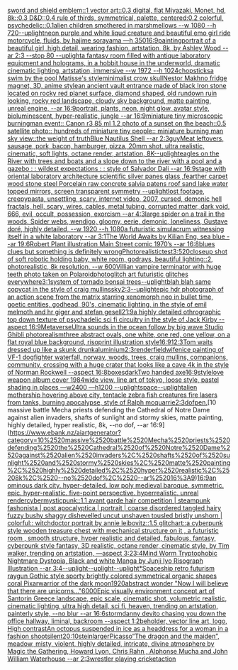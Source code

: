 [sword and shield emblem::1 vector art::0.3 digital, flat Miyazaki, Monet, hd, 8k::0.3 D&D::0.4 rule of thirds, symmetrical, palette, centered:0.2 colorful, psychedelic::0.1](https://www.ebank.nz/aiartgenerator?category=sword%2520and%2520shield%2520emblem%3A%3A1%2520vector%2520art%3A%3A0.3%2520digital%2C%2520flat%2520Miyazaki%2C%2520Monet%2C%2520hd%2C%25208k%3A%3A0.3%2520D%26D%3A%3A0.4%2520rule%2520of%2520thirds%2C%2520symmetrical%2C%2520palette%2C%2520centered%3A0.2%2520colorful%2C%2520psychedelic%3A%3A0.1)[alien children smothered in marshmellows --w 1080 --h 720](https://www.ebank.nz/aiartgenerator?category=alien%2520children%2520smothered%2520in%2520marshmellows%2520--w%25201080%2520--h%2520720)[--uplight](https://www.ebank.nz/aiartgenerator?category=--uplight)[neon purple and white liqud creature and beautiful emo girl ride motorcycle, fluids, by hajime sorayama —h 350](https://www.ebank.nz/aiartgenerator?category=neon%2520purple%2520and%2520white%2520liqud%2520creature%2520and%2520beautiful%2520emo%2520girl%2520ride%2520motorcycle%2C%2520fluids%2C%2520by%2520hajime%2520sorayama%2520%E2%80%94h%2520350)[16:9](https://www.ebank.nz/aiartgenerator?category=16%3A9)[painting](https://www.ebank.nz/aiartgenerator?category=painting)[portrait of a beautiful girl, high detail, wearing fashion, artstation, 8k, by Ashley Wood --ar 2:3 --stop 80 --uplight](https://www.ebank.nz/aiartgenerator?category=portrait%2520of%2520a%2520beautiful%2520girl%2C%2520high%2520detail%2C%2520wearing%2520fashion%2C%2520artstation%2C%25208k%2C%2520by%2520Ashley%2520Wood%2520--ar%25202%3A3%2520--stop%252080%2520--uplight)[a fantasy room filled with antique laboratory equipment and holograms, in a hobbit house in the underworld, dramatic cinematic lighting, artstation, immersive  --w 1972 --h 1024](https://www.ebank.nz/aiartgenerator?category=a%2520fantasy%2520room%2520filled%2520with%2520antique%2520laboratory%2520equipment%2520and%2520holograms%2C%2520in%2520a%2520hobbit%2520house%2520in%2520the%2520underworld%2C%2520dramatic%2520cinematic%2520lighting%2C%2520artstation%2C%2520immersive%2520%2520--w%25201972%2520--h%25201024)[chopsticks](https://www.ebank.nz/aiartgenerator?category=chopsticks)[a swim by the pool Matisse's style](https://www.ebank.nz/aiartgenerator?category=a%2520swim%2520by%2520the%2520pool%2520Matisse%27s%2520style)[minimalist crow skull](https://www.ebank.nz/aiartgenerator?category=minimalist%2520crow%2520skull)[Nestor Makhno fridge magnet, 3D, anime style](https://www.ebank.nz/aiartgenerator?category=Nestor%2520Makhno%2520fridge%2520magnet%2C%25203D%2C%2520anime%2520style)[an ancient vault entrance made of black Iron stone located on rocky red planet surface, diamond shaped, old rundown ruin looking, rocky red landscape, cloudy sky background, matte painting, unreal engine, --ar 16:9](https://www.ebank.nz/aiartgenerator?category=an%2520ancient%2520vault%2520entrance%2520made%2520of%2520black%2520Iron%2520stone%2520located%2520on%2520rocky%2520red%2520planet%2520surface%2C%2520diamond%2520shaped%2C%2520old%2520rundown%2520ruin%2520looking%2C%2520rocky%2520red%2520landscape%2C%2520cloudy%2520sky%2520background%2C%2520matte%2520painting%2C%2520unreal%2520engine%2C%2520--ar%252016%3A9)[portrait, plants, neon, night glow, avatar style, bioluminescent, hyper-realistic, jungle --ar 16:9](https://www.ebank.nz/aiartgenerator?category=portrait%2C%2520plants%2C%2520neon%2C%2520night%2520glow%2C%2520avatar%2520style%2C%2520bioluminescent%2C%2520hyper-realistic%2C%2520jungle%2520--ar%252016%3A9)[miniature tiny microscopic burningman event:: Canon r3 85 ml 1.2 photo of a sunset on the beach::0.5 satellite photo:: hundreds of miniature tiny people:: miniature burning man sky view::](https://www.ebank.nz/aiartgenerator?category=miniature%2520tiny%2520microscopic%2520burningman%2520event%3A%3A%2520Canon%2520r3%252085%2520ml%25201.2%2520photo%2520of%2520a%2520sunset%2520on%2520the%2520beach%3A%3A0.5%2520satellite%2520photo%3A%3A%2520hundreds%2520of%2520miniature%2520tiny%2520people%3A%3A%2520miniature%2520burning%2520man%2520sky%2520view%3A%3A)[the weight of truth](https://www.ebank.nz/aiartgenerator?category=the%2520weight%2520of%2520truth)[Blue Nautilus Shell --ar 2:3](https://www.ebank.nz/aiartgenerator?category=Blue%2520Nautilus%2520Shell%2520--ar%25202%3A3)[guy](https://www.ebank.nz/aiartgenerator?category=guy)[Meat leftovers, sausage, pork, bacon, hamburger, pizza, 20mm shot, ultra realistic, cinematic, soft lights, octane render, artstation, 8K](https://www.ebank.nz/aiartgenerator?category=Meat%2520leftovers%2C%2520sausage%2C%2520pork%2C%2520bacon%2C%2520hamburger%2C%2520pizza%2C%252020mm%2520shot%2C%2520ultra%2520realistic%2C%2520cinematic%2C%2520soft%2520lights%2C%2520octane%2520render%2C%2520artstation%2C%25208K)[--uplight](https://www.ebank.nz/aiartgenerator?category=--uplight)[](https://www.ebank.nz/aiartgenerator?category=)[eagles on the River with trees and boats and a slope down to the river with a pool and a gazebo : : wildest expectations : : style of Salvador Dali --ar 16:9](https://www.ebank.nz/aiartgenerator?category=eagles%2520on%2520the%2520River%2520with%2520trees%2520and%2520boats%2520and%2520a%2520slope%2520down%2520to%2520the%2520river%2520with%2520a%2520pool%2520and%2520a%2520gazebo%2520%3A%2520%3A%2520wildest%2520expectations%2520%3A%2520%3A%2520style%2520of%2520Salvador%2520Dali%2520--ar%252016%3A9)[stage with oriental laboratory architecture  scientific silver panes glass ,fearther carpet wood stone steel Porcelain raw concrete salvia patens roof sand lake water topped mirrors, screen transparent symmetry --uplight](https://www.ebank.nz/aiartgenerator?category=stage%2520with%2520oriental%2520laboratory%2520architecture%2520%2520scientific%2520silver%2520panes%2520glass%2520%2Cfearther%2520carpet%2520wood%2520stone%2520steel%2520Porcelain%2520raw%2520concrete%2520salvia%2520patens%2520roof%2520sand%2520lake%2520water%2520topped%2520mirrors%2C%2520screen%2520transparent%2520symmetry%2520--uplight)[lost footage, creepypasta, unsettling, scary, internet video, 2007, cursed, demonic hell fractals, hell, scary, wires, cables, metal tubing, corrupted matter, dark void, 666, evil, occult, possession, exorcism --ar 4:3](https://www.ebank.nz/aiartgenerator?category=lost%2520footage%2C%2520creepypasta%2C%2520unsettling%2C%2520scary%2C%2520internet%2520video%2C%25202007%2C%2520cursed%2C%2520demonic%2520hell%2520fractals%2C%2520hell%2C%2520scary%2C%2520wires%2C%2520cables%2C%2520metal%2520tubing%2C%2520corrupted%2520matter%2C%2520dark%2520void%2C%2520666%2C%2520evil%2C%2520occult%2C%2520possession%2C%2520exorcism%2520--ar%25204%3A3)[large spider on a trail in the woods, Spider webs, wendigo, gloomy, eerie, demonic, loneliness, Gustave doré, highly detailed, --w 1920 --h 1080](https://www.ebank.nz/aiartgenerator?category=large%2520spider%2520on%2520a%2520trail%2520in%2520the%2520woods%2C%2520Spider%2520webs%2C%2520wendigo%2C%2520gloomy%2C%2520eerie%2C%2520demonic%2C%2520loneliness%2C%2520Gustave%2520dor%C3%A9%2C%2520highly%2520detailed%2C%2520--w%25201920%2520--h%25201080)[a futuristic simulacrum witnessing itself in a white laboratory --ar 3:1](https://www.ebank.nz/aiartgenerator?category=a%2520futuristic%2520simulacrum%2520witnessing%2520itself%2520in%2520a%2520white%2520laboratory%2520--ar%25203%3A1)[The World Awaits by Kilian Eng, sea blue --ar 19:6](https://www.ebank.nz/aiartgenerator?category=The%2520World%2520Awaits%2520by%2520Kilian%2520Eng%2C%2520sea%2520blue%2520--ar%252019%3A6)[Robert Plant illustration Main Street comic 1970’s --ar 16:8](https://www.ebank.nz/aiartgenerator?category=Robert%2520Plant%2520illustration%2520Main%2520Street%2520comic%25201970%E2%80%99s%2520--ar%252016%3A8)[blues clues but something is definitely wrong](https://www.ebank.nz/aiartgenerator?category=blues%2520clues%2520but%2520something%2520is%2520definitely%2520wrong)[Photorealistic](https://www.ebank.nz/aiartgenerator?category=Photorealistic)[test](https://www.ebank.nz/aiartgenerator?category=test)[3:5](https://www.ebank.nz/aiartgenerator?category=3%3A5)[20](https://www.ebank.nz/aiartgenerator?category=20)[closeup shot of soft robotic holding baby, white room, godrays, beautiful lighting::2, photorealistic, 8k resolution, --w 600](https://www.ebank.nz/aiartgenerator?category=closeup%2520shot%2520of%2520soft%2520robotic%2520holding%2520baby%2C%2520white%2520room%2C%2520godrays%2C%2520beautiful%2520lighting%3A%3A2%2C%2520photorealistic%2C%25208k%2520resolution%2C%2520--w%2520600)[Villian vampire terminator with huge teeth photo taken on Polaroid](https://www.ebank.nz/aiartgenerator?category=Villian%2520vampire%2520terminator%2520with%2520huge%2520teeth%2520photo%2520taken%2520on%2520Polaroid)[photo](https://www.ebank.nz/aiartgenerator?category=photo)[glitch art futuristic glitches everywhere](https://www.ebank.nz/aiartgenerator?category=glitch%2520art%2520futuristic%2520glitches%2520everywhere)[3:1](https://www.ebank.nz/aiartgenerator?category=3%3A1)[system of tornado bonsai trees](https://www.ebank.nz/aiartgenerator?category=system%2520of%2520tornado%2520bonsai%2520trees)[--uplight](https://www.ebank.nz/aiartgenerator?category=--uplight)[blah blah same copycat in the style of craig mullins](https://www.ebank.nz/aiartgenerator?category=blah%2520blah%2520same%2520copycat%2520in%2520the%2520style%2520of%2520craig%2520mullins)[sky](https://www.ebank.nz/aiartgenerator?category=sky)[2:3](https://www.ebank.nz/aiartgenerator?category=2%3A3)[--uplight](https://www.ebank.nz/aiartgenerator?category=--uplight)[epic hdr photograph of an action scene from the matrix starring xenomorph neo in bullet time, goetic entities, godhead, 90's, cinematic lighting, in the style of emil melmoth and hr giger and stefan gesell](https://www.ebank.nz/aiartgenerator?category=epic%2520hdr%2520photograph%2520of%2520an%2520action%2520scene%2520from%2520the%2520matrix%2520starring%2520xenomorph%2520neo%2520in%2520bullet%2520time%2C%2520goetic%2520entities%2C%2520godhead%2C%252090%27s%2C%2520cinematic%2520lighting%2C%2520in%2520the%2520style%2520of%2520emil%2520melmoth%2520and%2520hr%2520giger%2520and%2520stefan%2520gesell)[21:9](https://www.ebank.nz/aiartgenerator?category=21%3A9)[a highly detailed othrographic top down texture of psychadelic sci fi circuitry in the style of Jack Kirby --aspect 16:9](https://www.ebank.nz/aiartgenerator?category=a%2520highly%2520detailed%2520othrographic%2520top%2520down%2520texture%2520of%2520psychadelic%2520sci%2520fi%2520circuitry%2520in%2520the%2520style%2520of%2520Jack%2520Kirby%2520--aspect%252016%3A9)[Metaverse](https://www.ebank.nz/aiartgenerator?category=Metaverse)[Ultra sounds in the ocean follow by big wave Studio Ghibli photorealism](https://www.ebank.nz/aiartgenerator?category=Ultra%2520sounds%2520in%2520the%2520ocean%2520follow%2520by%2520big%2520wave%2520Studio%2520Ghibli%2520photorealism)[three abstract ovals, one white, one red, one yellow, on a flat royal blue background, risoprint illustration style](https://www.ebank.nz/aiartgenerator?category=three%2520abstract%2520ovals%2C%2520one%2520white%2C%2520one%2520red%2C%2520one%2520yellow%2C%2520on%2520a%2520flat%2520royal%2520blue%2520background%2C%2520risoprint%2520illustration%2520style)[16:9](https://www.ebank.nz/aiartgenerator?category=16%3A9)[1](https://www.ebank.nz/aiartgenerator?category=1)[2:3](https://www.ebank.nz/aiartgenerator?category=2%3A3)[Tom waits dressed up like a skunk drunk](https://www.ebank.nz/aiartgenerator?category=Tom%2520waits%2520dressed%2520up%2520like%2520a%2520skunk%2520drunk)[aluminium](https://www.ebank.nz/aiartgenerator?category=aluminium)[2:3](https://www.ebank.nz/aiartgenerator?category=2%3A3)[render](https://www.ebank.nz/aiartgenerator?category=render)[field](https://www.ebank.nz/aiartgenerator?category=field)[wife](https://www.ebank.nz/aiartgenerator?category=wife)[nice painting of VF-1 dogfighter waterfall, norway, woods, trees, craig mullins,  companions, community, crossing with a huge crater that looks like a cave 4k in the style of Norman Rockwell --aspect 16:8](https://www.ebank.nz/aiartgenerator?category=nice%2520painting%2520of%2520VF-1%2520dogfighter%2520waterfall%2C%2520norway%2C%2520woods%2C%2520trees%2C%2520craig%2520mullins%2C%2520%2520companions%2C%2520community%2C%2520crossing%2520with%2520a%2520huge%2520crater%2520that%2520looks%2520like%2520a%2520cave%25204k%2520in%2520the%2520style%2520of%2520Norman%2520Rockwell%2520--aspect%252016%3A8)[boxes](https://www.ebank.nz/aiartgenerator?category=boxes)[dark](https://www.ebank.nz/aiartgenerator?category=dark)[Two handed axe](https://www.ebank.nz/aiartgenerator?category=Two%2520handed%2520axe)[16:9](https://www.ebank.nz/aiartgenerator?category=16%3A9)[style](https://www.ebank.nz/aiartgenerator?category=style)[love weapon album cover 1984](https://www.ebank.nz/aiartgenerator?category=love%2520weapon%2520album%2520cover%25201984)[wide view, line art of tokyo, loose style, pastel shading in places —w2400 —h1200 --uplight](https://www.ebank.nz/aiartgenerator?category=wide%2520view%2C%2520line%2520art%2520of%2520tokyo%2C%2520loose%2520style%2C%2520pastel%2520shading%2520in%2520places%2520%E2%80%94w2400%2520%E2%80%94h1200%2520--uplight)[space](https://www.ebank.nz/aiartgenerator?category=space)[--uplight](https://www.ebank.nz/aiartgenerator?category=--uplight)[alien mothership hovering above city, tentacle zebra fish creatures fire lasers from tanks, burning apocalypse, style of Ralph mcquarrie](https://www.ebank.nz/aiartgenerator?category=alien%2520mothership%2520hovering%2520above%2520city%2C%2520tentacle%2520zebra%2520fish%2520creatures%2520fire%2520lasers%2520from%2520tanks%2C%2520burning%2520apocalypse%2C%2520style%2520of%2520Ralph%2520mcquarrie)[2:3](https://www.ebank.nz/aiartgenerator?category=2%3A3)[dof](https://www.ebank.nz/aiartgenerator?category=dof)[pen.](https://www.ebank.nz/aiartgenerator?category=pen.)[10 massive battle Mecha priests defending the Cathedral of Notre Dame against alien invaders, shafts of sunlight and stormy skies, matte painting, highly detailed, hyper realistic, 8k, --no dof, --ar 16:9](https://www.ebank.nz/aiartgenerator?category=10%2520massive%2520battle%2520Mecha%2520priests%2520defending%2520the%2520Cathedral%2520of%2520Notre%2520Dame%2520against%2520alien%2520invaders%2C%2520shafts%2520of%2520sunlight%2520and%2520stormy%2520skies%2C%2520matte%2520painting%2C%2520highly%2520detailed%2C%2520hyper%2520realistic%2C%25208k%2C%2520--no%2520dof%2C%2520--ar%252016%3A9)[16:9](https://www.ebank.nz/aiartgenerator?category=16%3A9)[an ominous dark city. hyper-detailed. low poly medieval baroque. symmetric. epic. hyper-realistic. five-point perspective. hyperrealistic. unreal render](https://www.ebank.nz/aiartgenerator?category=an%2520ominous%2520dark%2520city.%2520hyper-detailed.%2520low%2520poly%2520medieval%2520baroque.%2520symmetric.%2520epic.%2520hyper-realistic.%2520five-point%2520perspective.%2520hyperrealistic.%2520unreal%2520render)[cybermysticpunk::1.1 avant garde hair competition | steampunk fashonista | post apocalyptica | portrait | coarse disordered tangled hairy fuzzy bushy shaggy dishevelled uncut unshaven tousled bristly unshorn | colorful:: witchdoctor portrait by annie leibovitz::1.5  glitchart::](https://www.ebank.nz/aiartgenerator?category=cybermysticpunk%3A%3A1.1%2520avant%2520garde%2520hair%2520competition%2520%7C%2520steampunk%2520fashonista%2520%7C%2520post%2520apocalyptica%2520%7C%2520portrait%2520%7C%2520coarse%2520disordered%2520tangled%2520hairy%2520fuzzy%2520bushy%2520shaggy%2520dishevelled%2520uncut%2520unshaven%2520tousled%2520bristly%2520unshorn%2520%7C%2520colorful%3A%3A%2520witchdoctor%2520portrait%2520by%2520annie%2520leibovitz%3A%3A1.5%2520%2520glitchart%3A%3A)[a cyberpunk style wooden treasure chest with mechanical structure on it , a futuristic room , smooth structure, hyper realistic and detailed, fabulous, fantasy, cyberpunk style fantasy, 3D realistic, octane render, cinematic style, by Tim walker, trending on artstation, —aspect 3:2](https://www.ebank.nz/aiartgenerator?category=a%2520cyberpunk%2520style%2520wooden%2520treasure%2520chest%2520with%2520mechanical%2520structure%2520on%2520it%2520%2C%2520a%2520futuristic%2520room%2520%2C%2520smooth%2520structure%2C%2520hyper%2520realistic%2520and%2520detailed%2C%2520fabulous%2C%2520fantasy%2C%2520cyberpunk%2520style%2520fantasy%2C%25203D%2520realistic%2C%2520octane%2520render%2C%2520cinematic%2520style%2C%2520by%2520Tim%2520walker%2C%2520trending%2520on%2520artstation%2C%2520%E2%80%94aspect%25203%3A2)[3:4](https://www.ebank.nz/aiartgenerator?category=3%3A4)[Mind Worm  Tryptophobic Nightmare Dystopia, Black and white Manga by Junji Iyo Risograph  Illustration --ar 3:4](https://www.ebank.nz/aiartgenerator?category=Mind%2520Worm%2520%2520Tryptophobic%2520Nightmare%2520Dystopia%2C%2520Black%2520and%2520white%2520Manga%2520by%2520Junji%2520Iyo%2520Risograph%2520%2520Illustration%2520--ar%25203%3A4)[--uplight](https://www.ebank.nz/aiartgenerator?category=--uplight)[--uplight](https://www.ebank.nz/aiartgenerator?category=--uplight)[--uplight](https://www.ebank.nz/aiartgenerator?category=--uplight)[*Spaceship retro futurism raygun Gothic style sporty brightly colored symmetrical organic shapes coral Pixar](https://www.ebank.nz/aiartgenerator?category=%2ASpaceship%2520retro%2520futurism%2520raygun%2520Gothic%2520style%2520sporty%2520brightly%2520colored%2520symmetrical%2520organic%2520shapes%2520coral%2520Pixar)[warrior of the dark moon](https://www.ebank.nz/aiartgenerator?category=warrior%2520of%2520the%2520dark%2520moon)[1920](https://www.ebank.nz/aiartgenerator?category=1920)[abstract wonder "Now I will believe that there are unicorns..."](https://www.ebank.nz/aiartgenerator?category=abstract%2520wonder%2520%22Now%2520I%2520will%2520believe%2520that%2520there%2520are%2520unicorns...%22)[6000](https://www.ebank.nz/aiartgenerator?category=6000)[Epic visually environment concept art of Santorin Greece landscape, epic scale, cinematic shot, volumetric realistic, cinematic lighting, ultra high detail, sci fi, heaven,  trending on artstation, painterly style, --no blur --ar 16:6](https://www.ebank.nz/aiartgenerator?category=Epic%2520visually%2520environment%2520concept%2520art%2520of%2520Santorin%2520Greece%2520landscape%2C%2520epic%2520scale%2C%2520cinematic%2520shot%2C%2520volumetric%2520realistic%2C%2520cinematic%2520lighting%2C%2520ultra%2520high%2520detail%2C%2520sci%2520fi%2C%2520heaven%2C%2520%2520trending%2520on%2520artstation%2C%2520painterly%2520style%2C%2520--no%2520blur%2520--ar%252016%3A6)[storm](https://www.ebank.nz/aiartgenerator?category=storm)[danny devito chasing you down the office hallway, liminal, backroom --aspect 1:2](https://www.ebank.nz/aiartgenerator?category=danny%2520devito%2520chasing%2520you%2520down%2520the%2520office%2520hallway%2C%2520liminal%2C%2520backroom%2520--aspect%25201%3A2)[beholder, vector line art, logo, High contrast](https://www.ebank.nz/aiartgenerator?category=beholder%2C%2520vector%2520line%2520art%2C%2520logo%2C%2520High%2520contrast)[An octopus suspended in ice as a headdress for a woman in a fashion shoot](https://www.ebank.nz/aiartgenerator?category=An%2520octopus%2520suspended%2520in%2520ice%2520as%2520a%2520headdress%2520for%2520a%2520woman%2520in%2520a%2520fashion%2520shoot)[silent](https://www.ebank.nz/aiartgenerator?category=silent)[20:10](https://www.ebank.nz/aiartgenerator?category=20%3A10)[steinlarger](https://www.ebank.nz/aiartgenerator?category=steinlarger)[Picasso](https://www.ebank.nz/aiartgenerator?category=Picasso)[“The dragon and the maiden”, meadow, misty, violent, highly detailed, intricate, divine atmosphere by Magic the Gathering, Howard Lyon, Chris Rahn , Alphonse Mucha and John William Waterhouse --ar 2:3](https://www.ebank.nz/aiartgenerator?category=%E2%80%9CThe%2520dragon%2520and%2520the%2520maiden%E2%80%9D%2C%2520meadow%2C%2520misty%2C%2520violent%2C%2520highly%2520detailed%2C%2520intricate%2C%2520divine%2520atmosphere%2520by%2520Magic%2520the%2520Gathering%2C%2520Howard%2520Lyon%2C%2520Chris%2520Rahn%2520%2C%2520Alphonse%2520Mucha%2520and%2520John%2520William%2520Waterhouse%2520--ar%25202%3A3)[wrestler playing cricket](https://www.ebank.nz/aiartgenerator?category=wrestler%2520playing%2520cricket)[action](https://www.ebank.nz/aiartgenerator?category=action)
